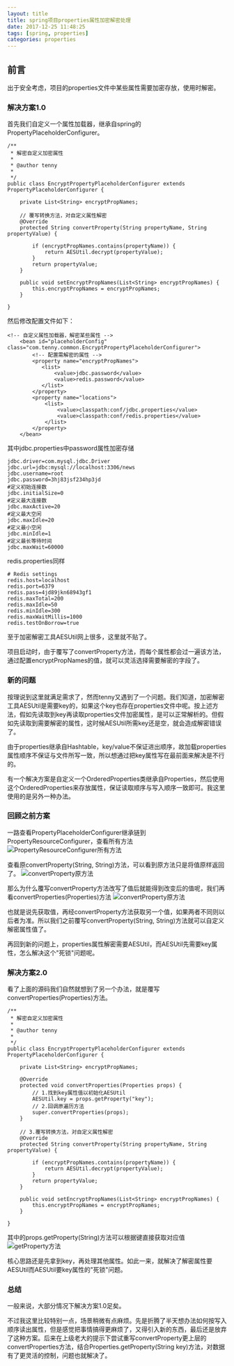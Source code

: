 ```yaml
---
layout: title
title: spring项目properties属性加密解密处理
date: 2017-12-25 11:48:25
tags: [spring, properties]
categories: properties
---
```


## 前言
出于安全考虑，项目的properties文件中某些属性需要加密存放，使用时解密。

### 解决方案1.0
首先我们自定义一个属性加载器，继承自spring的PropertyPlaceholderConfigurer。
```
/**
 * 解密自定义加密属性
 *
 * @author tenny
 *
 */
public class EncryptPropertyPlaceholderConfigurer extends PropertyPlaceholderConfigurer {

    private List<String> encryptPropNames;

    // 覆写转换方法，对自定义属性解密
    @Override
    protected String convertProperty(String propertyName, String propertyValue) {

        if (encryptPropNames.contains(propertyName)) {
            return AESUtil.decrypt(propertyValue);
        }
        return propertyValue;
    }

    public void setEncryptPropNames(List<String> encryptPropNames) {
        this.encryptPropNames = encryptPropNames;
    }

}
```

然后修改配置文件如下：
```
<!-- 自定义属性加载器，解密某些属性 -->
    <bean id="placeholderConfig" class="com.tenny.common.EncryptPropertyPlaceholderConfigurer">
        <!-- 配置需解密的属性 -->
        <property name="encryptPropNames">
           <list>
               <value>jdbc.password</value>
               <value>redis.password</value>
           </list>
        </property>
        <property name="locations">
            <list>
                <value>classpath:conf/jdbc.properties</value>
                <value>classpath:conf/redis.properties</value>
            </list>
        </property>
    </bean>
```

其中jdbc.properties中password属性加密存储
```
jdbc.driver=com.mysql.jdbc.Driver
jdbc.url=jdbc:mysql://localhost:3306/news
jdbc.username=root
jdbc.password=3hj83jsf234hp3jd
#定义初始连接数  
jdbc.initialSize=0
#定义最大连接数  
jdbc.maxActive=20
#定义最大空闲  
jdbc.maxIdle=20
#定义最小空闲  
jdbc.minIdle=1
#定义最长等待时间  
jdbc.maxWait=60000
```
redis.properties同样
```
# Redis settings
redis.host=localhost
redis.port=6379
redis.pass=4jd89jkn68943gf1
redis.maxTotal=200
redis.maxIdle=50
redis.minIdle=300
redis.maxWaitMillis=1000
redis.testOnBorrow=true
```

至于加密解密工具AESUtil网上很多，这里就不贴了。

项目启动时，由于覆写了convertProperty方法，而每个属性都会过一遍该方法，通过配置encryptPropNames的值，就可以灵活选择需要解密的字段了。

### 新的问题
按理说到这里就满足需求了，然而tenny又遇到了一个问题。我们知道，加密解密工具AESUtil是需要key的，如果这个key也存在properties文件中呢。按上述方法，假如先读取到key再读取properties文件加密属性，是可以正常解析的。但假如先读取到需要解密的属性，这时候AESUtil所需key还是空，就会造成解密错误了。

由于properties继承自Hashtable，key/value不保证进出顺序，故加载properties属性顺序不保证与文件所写一致，所以想通过把key属性写在最前面来解决是不行的。

有一个解决方案是自定义一个OrderedProperties类继承自Properties，然后使用这个OrderedProperties来存放属性，保证读取顺序与写入顺序一致即可。我这里使用的是另外一种办法。

### 回顾之前方案
一路查看PropertyPlaceholderConfigurer继承链到PropertyResourceConfigurer，查看所有方法
![PropertyResourceConfigurer所有方法](spring项目properties属性加密解密处理/20171225143231.png)

查看原convertProperty(String, String)方法，可以看到原方法只是将值原样返回了。
![convertProperty原方法](spring项目properties属性加密解密处理/20171225143351.png)

那么为什么覆写convertProperty方法改写了值后就能得到改变后的值呢，我们再看convertProperties(Properties)方法
![convertProperty原方法](spring项目properties属性加密解密处理/20171225144146.png)

也就是说先获取值，再经convertProperty方法获取另一个值，如果两者不同则以后者为准。所以我们之前覆写convertProperty(String, String)方法就可以自定义解密属性值了。

再回到新的问题上，properties属性解密需要AESUtil，而AESUtil先需要key属性，怎么解决这个"死锁"问题呢。

### 解决方案2.0
看了上面的源码我们自然就想到了另一个办法，就是覆写convertProperties(Properties)方法。
```
/**
 * 解密自定义加密属性
 *
 * @author tenny
 *
 */
public class EncryptPropertyPlaceholderConfigurer extends PropertyPlaceholderConfigurer {

    private List<String> encryptPropNames;

    @Override
    protected void convertProperties(Properties props) {
        // 1.找到key属性值以初始化AESUtil
        AESUtil.key = props.getProperty("key");
        // 2.回调原遍历方法
        super.convertProperties(props);
    }

    // 3.覆写转换方法，对自定义属性解密
    @Override
    protected String convertProperty(String propertyName, String propertyValue) {

        if (encryptPropNames.contains(propertyName)) {
            return AESUtil.decrypt(propertyValue);
        }
        return propertyValue;
    }

    public void setEncryptPropNames(List<String> encryptPropNames) {
        this.encryptPropNames = encryptPropNames;
    }

}
```
其中的props.getProperty(String)方法可以根据键直接获取对应值
![getProperty方法](spring项目properties属性加密解密处理/20171226114655.png)

核心思路还是先拿到key，再处理其他属性。如此一来，就解决了解密属性要AESUtil而AESUtil要key属性的"死锁"问题。

### 总结
一般来说，大部分情况下解决方案1.0足矣。

不过我这里比较特别一点，场景稍微有点麻烦。先是折腾了半天想办法如何按写入顺序读出属性，但是感觉把事情搞得更麻烦了，又得引入新的东西，最后还是放弃了这种方案。后来在上级老大的提示下尝试重写convertProperty更上层的convertProperties方法，结合Properties.getProperty(String key)方法，对数据有了更灵活的控制，问题也就解决了。
